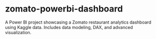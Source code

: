 # zomato-powerbi-dashboard
A Power BI project showcasing a Zomato restaurant analytics dashboard using Kaggle data. Includes data modeling, DAX, and advanced visualization.

